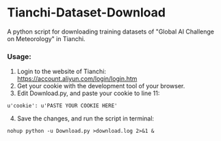 # Tianchi-Dataset-Download

A python script for downloading training datasets of "Global AI Challenge on Meteorology" in Tianchi.

### Usage:
1. Login to the website of Tianchi: https://account.aliyun.com/login/login.htm
2. Get your cookie with the development tool of your browser.
3. Edit Download.py, and paste your cookie to line 11:
```
u'cookie': u'PASTE YOUR COOKIE HERE'
```
4. Save the changes, and run the script in terminal:
```
nohup python -u Download.py >download.log 2>&1 &
```
